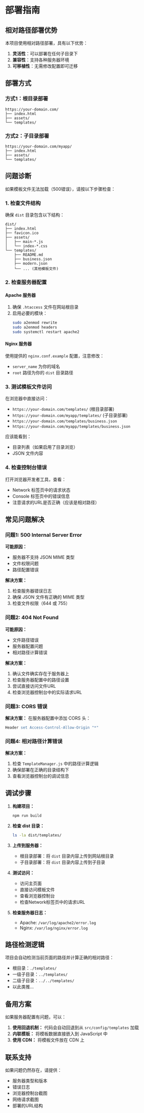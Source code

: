 # 部署指南

## 相对路径部署优势

本项目使用相对路径部署，具有以下优势：

1. **灵活性**：可以部署在任何子目录下
2. **兼容性**：支持各种服务器环境
3. **可移植性**：无需修改配置即可迁移

## 部署方式

### 方式1：根目录部署
```
https://your-domain.com/
├── index.html
├── assets/
└── templates/
```

### 方式2：子目录部署
```
https://your-domain.com/myapp/
├── index.html
├── assets/
└── templates/
```

## 问题诊断

如果模板文件无法加载（500错误），请按以下步骤检查：

### 1. 检查文件结构

确保 `dist` 目录包含以下结构：
```
dist/
├── index.html
├── favicon.ico
├── assets/
│   ├── main-*.js
│   └── index-*.css
└── templates/
    ├── README.md
    ├── business.json
    ├── modern.json
    └── ... (其他模板文件)
```

### 2. 检查服务器配置

#### Apache 服务器

1. 确保 `.htaccess` 文件在网站根目录
2. 启用必要的模块：
   ```bash
   sudo a2enmod rewrite
   sudo a2enmod headers
   sudo systemctl restart apache2
   ```

#### Nginx 服务器

使用提供的 `nginx.conf.example` 配置，注意修改：
- `server_name` 为你的域名
- `root` 路径为你的 `dist` 目录路径

### 3. 测试模板文件访问

在浏览器中直接访问：
- `https://your-domain.com/templates/` (根目录部署)
- `https://your-domain.com/myapp/templates/` (子目录部署)
- `https://your-domain.com/templates/business.json`
- `https://your-domain.com/myapp/templates/business.json`

应该能看到：
- 目录列表（如果启用了目录浏览）
- JSON 文件内容

### 4. 检查控制台错误

打开浏览器开发者工具，查看：
- Network 标签页中的请求状态
- Console 标签页中的错误信息
- 注意请求的URL是否正确（应该是相对路径）

## 常见问题解决

### 问题1: 500 Internal Server Error

**可能原因：**
- 服务器不支持 JSON MIME 类型
- 文件权限问题
- 路径配置错误

**解决方案：**
1. 检查服务器错误日志
2. 确保 JSON 文件有正确的 MIME 类型
3. 检查文件权限（644 或 755）

### 问题2: 404 Not Found

**可能原因：**
- 文件路径错误
- 服务器配置问题
- 相对路径计算错误

**解决方案：**
1. 确认文件确实存在于服务器上
2. 检查服务器配置中的路径设置
3. 尝试直接访问文件URL
4. 检查浏览器控制台中的实际请求URL

### 问题3: CORS 错误

**解决方案：**
在服务器配置中添加 CORS 头：
```apache
Header set Access-Control-Allow-Origin "*"
```

### 问题4: 相对路径计算错误

**解决方案：**
1. 检查 `TemplateManager.js` 中的路径计算逻辑
2. 确保部署在正确的目录结构下
3. 查看浏览器控制台的调试信息

## 调试步骤

1. **构建项目：**
   ```bash
   npm run build
   ```

2. **检查 dist 目录：**
   ```bash
   ls -la dist/templates/
   ```

3. **上传到服务器：**
   - 根目录部署：将 `dist` 目录内容上传到网站根目录
   - 子目录部署：将 `dist` 目录内容上传到子目录

4. **测试访问：**
   - 访问主页面
   - 直接访问模板文件
   - 查看浏览器控制台
   - 检查Network标签页中的请求URL

5. **检查服务器日志：**
   - Apache: `/var/log/apache2/error.log`
   - Nginx: `/var/log/nginx/error.log`

## 路径检测逻辑

项目会自动检测当前页面的路径并计算正确的相对路径：

- 根目录：`./templates/`
- 一级子目录：`../templates/`
- 二级子目录：`../../templates/`
- 以此类推...

## 备用方案

如果服务器配置有问题，可以：

1. **使用回退机制：** 代码会自动回退到从 `src/config/templates` 加载
2. **内联模板：** 将模板数据直接嵌入到 JavaScript 中
3. **使用 CDN：** 将模板文件放在 CDN 上

## 联系支持

如果问题仍然存在，请提供：
- 服务器类型和版本
- 错误日志
- 浏览器控制台截图
- 网络请求截图
- 部署的URL结构 